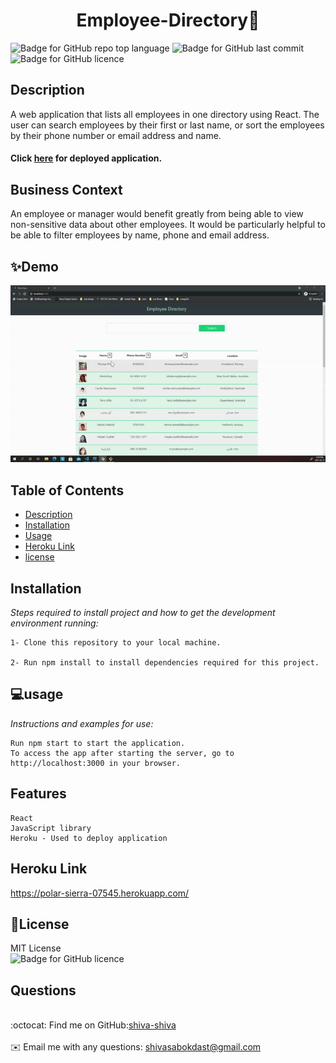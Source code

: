 

<h1 align="center"> Employee-Directory👋</h1>

![Badge for GitHub repo top language](https://img.shields.io/github/languages/top/shiva-shiva/readmeGenerator?style=flat&logo=appveyor) ![Badge for GitHub last commit](https://img.shields.io/github/last-commit/shiva-shiva/readmeGenerator?style=flat&logo=appveyor)
![Badge for GitHub licence](https://img.shields.io/github/license/shiva-shiva/readmeGenerator?style=flat&logo=appveyor)


## Description 

A web application that lists all employees in one directory using React. The user can search employees by their first or last name, or sort the employees by their phone number or email address and name.<h4>Click [here](https://polar-sierra-07545.herokuapp.com/) for deployed application.</h4>

## Business Context

An employee or manager would benefit greatly from being able to view non-sensitive data about other employees. It would be particularly helpful to be able to filter employees by name, phone and email address.

## ✨Demo

![Demo](./public/Emplyee.gif)


 ## Table of Contents
* [Description](#Description)
* [Installation](#installation)
* [Usage](#usage)
* [Heroku Link](#Heroku)
* [license](#license)

## Installation
*Steps required to install project and how to get the development environment running:*

    1- Clone this repository to your local machine.

    2- Run npm install to install dependencies required for this project.


## 💻usage
*Instructions and examples for use:*</br> 

    Run npm start to start the application.
    To access the app after starting the server, go to http://localhost:3000 in your browser.
    
## Features

    React
    JavaScript library 
    Heroku - Used to deploy application

##  Heroku Link
  https://polar-sierra-07545.herokuapp.com/

## 📝License
MIT License<br/>
       ![Badge for GitHub licence](https://img.shields.io/github/license/shiva-shiva/readmeGenerator?style=flat&logo=appveyor)

## Questions
<br/>:octocat: Find me on GitHub:[shiva-shiva](https://github.com/shiva-shiva)<br />
    <br />
    ✉️ Email me with any questions: shivasabokdast@gmail.com<br /><br />